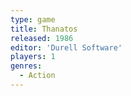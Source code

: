 ```yaml
---
type: game
title: Thanatos
released: 1986
editor: 'Durell Software'
players: 1
genres:
  - Action
---
```

